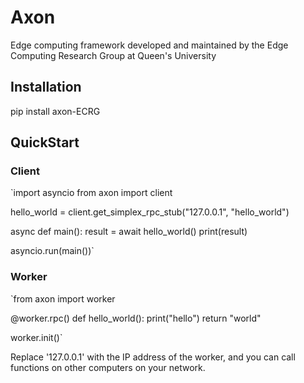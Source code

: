 # Axon

Edge computing framework developed and maintained by the Edge Computing Research Group at Queen's University

## Installation

pip install axon-ECRG

## QuickStart

### Client

`import asyncio
from axon import client

hello_world = client.get_simplex_rpc_stub("127.0.0.1", "hello_world")

async def main():
	result = await hello_world()
	print(result)

asyncio.run(main())`

### Worker

`from axon import worker

@worker.rpc()
def hello_world():
	print("hello")
	return "world"

worker.init()`

Replace '127.0.0.1' with the IP address of the worker, and you can call functions on other computers on your network.